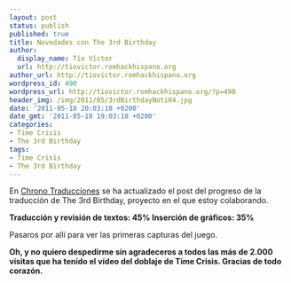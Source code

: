 ```yaml
---
layout: post
status: publish
published: true
title: Novedades con The 3rd Birthday
author:
  display_name: Tío Víctor
  url: http://tiovictor.romhackhispano.org
author_url: http://tiovictor.romhackhispano.org
wordpress_id: 490
wordpress_url: http://tiovictor.romhackhispano.org/?p=490
header_img: /img/2011/05/3rdBirthdayNoti04.jpg
date: '2011-05-18 20:03:18 +0200'
date_gmt: '2011-05-18 19:03:18 +0200'
categories:
- Time Crisis
- The 3rd Birthday
tags:
- Time Crisis
- The 3rd Birthday
---
```

En [Chrono Traducciones](http://chronocrossesp.esforos.com/iquest-que-tal-traducir-parasite-eve-3-the-3rd-birthday-t1130)
 se ha actualizado el post del progreso de la traducción de The 3rd 
 Birthday, proyecto en el que estoy colaborando.

**Traducción y revisión de textos: 45%
Inserción de gráficos: 35%**

Pasaros por allí para ver las primeras capturas del juego.

**Oh, y no quiero despedirme sin agradeceros a todos las más de 2.000 
visitas que ha tenido el vídeo del doblaje de Time Crisis. Gracias de todo corazón.**
